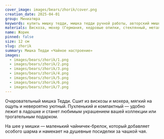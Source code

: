 ```yaml
---
cover_image: images/bears/zhorik/cover.png
creation_date: 2025-04-01
group: Миниатюра
keywords: купить мишку тедди, мишка тедди ручной работы, авторский мишка тедди, коллекционный мишка тедди, игрушка тедди в подарок, винтажный мишка тедди, миниатюрный мишка тедди, мишка тедди из мохера, мишка тедди из вискозы, мягкая игрушка ручной работы
materials: Вискоза, мохер (Германия, кедровые опилки, стеклянный, металлический гранулят, глазки стеклянные
name: Жорик
pinned: false
size: 12 см
slug: zhorik
summary: Мишка Тедди «Чайное настроение»
images:
  - images/bears/zhorik/1.png
  - images/bears/zhorik/2.png
  - images/bears/zhorik/3.png
  - images/bears/zhorik/4.png
  - images/bears/zhorik/5.png
  - images/bears/zhorik/6.png
  - images/bears/zhorik/7.png
---
```

Очаровательный мишка Тедди. 
Сшит из вискозы и мохера, мягкий на ощупь и невероятно уютный. Пухленький и компактный — удобно лежит в ладошке и станет любимым украшением вашей коллекции или трогательным подарком.

На шее у мишки — маленький чайничек-брелок, который добавляет особого шарма и намекает на душевные посиделки за чашкой чая.